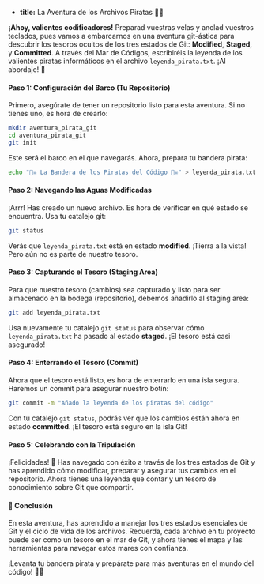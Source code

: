 * **title:** La Aventura de los Archivos Piratas 🏴‍☠️

**¡Ahoy, valientes codificadores!** Preparad vuestras velas y anclad vuestros teclados, pues vamos a embarcarnos en una aventura git-ástica para descubrir los tesoros ocultos de los tres estados de Git: **Modified**, **Staged**, y **Committed**. A través del Mar de Códigos, escribiréis la leyenda de los valientes piratas informáticos en el archivo `leyenda_pirata.txt`. ¡Al abordaje! 🚢

#### Paso 1: Configuración del Barco (Tu Repositorio)

Primero, asegúrate de tener un repositorio listo para esta aventura. Si no tienes uno, es hora de crearlo:

```bash
mkdir aventura_pirata_git
cd aventura_pirata_git
git init
```

Este será el barco en el que navegarás. Ahora, prepara tu bandera pirata:

```bash
echo "🏴‍☠️ La Bandera de los Piratas del Código 🏴‍☠️" > leyenda_pirata.txt
```

#### Paso 2: Navegando las Aguas Modificadas

¡Arrr! Has creado un nuevo archivo. Es hora de verificar en qué estado se encuentra. Usa tu catalejo git:

```bash
git status
```

Verás que `leyenda_pirata.txt` está en estado **modified**. ¡Tierra a la vista! Pero aún no es parte de nuestro tesoro.

#### Paso 3: Capturando el Tesoro (Staging Area)

Para que nuestro tesoro (cambios) sea capturado y listo para ser almacenado en la bodega (repositorio), debemos añadirlo al staging area:

```bash
git add leyenda_pirata.txt
```

Usa nuevamente tu catalejo `git status` para observar cómo `leyenda_pirata.txt` ha pasado al estado **staged**. ¡El tesoro está casi asegurado!

#### Paso 4: Enterrando el Tesoro (Commit)

Ahora que el tesoro está listo, es hora de enterrarlo en una isla segura. Haremos un commit para asegurar nuestro botín:

```bash
git commit -m "Añado la leyenda de los piratas del código"
```

Con tu catalejo `git status`, podrás ver que los cambios están ahora en estado **committed**. ¡El tesoro está seguro en la isla Git!

#### Paso 5: Celebrando con la Tripulación

¡Felicidades! 🎉 Has navegado con éxito a través de los tres estados de Git y has aprendido cómo modificar, preparar y asegurar tus cambios en el repositorio. Ahora tienes una leyenda que contar y un tesoro de conocimiento sobre Git que compartir.

#### 🤔 Conclusión

En esta aventura, has aprendido a manejar los tres estados esenciales de Git y el ciclo de vida de los archivos. Recuerda, cada archivo en tu proyecto puede ser como un tesoro en el mar de Git, y ahora tienes el mapa y las herramientas para navegar estos mares con confianza.

¡Levanta tu bandera pirata y prepárate para más aventuras en el mundo del código! 🏴‍☠️
